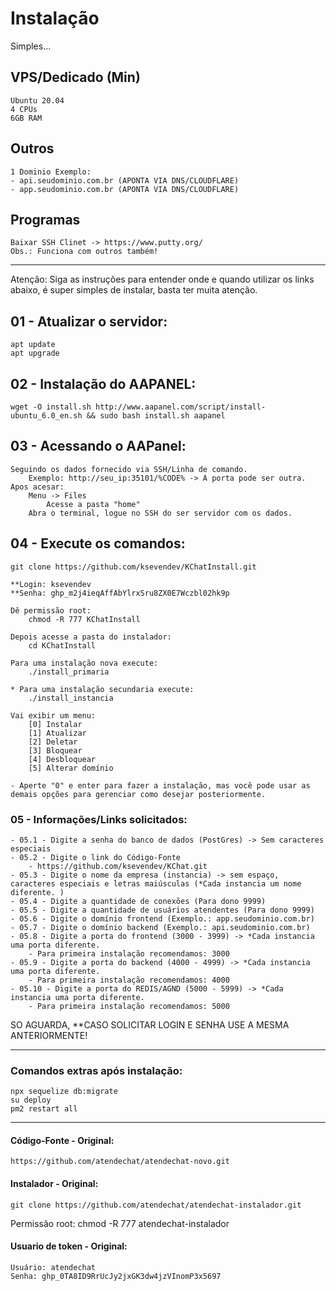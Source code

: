 # Instalação
Simples...

## VPS/Dedicado (Min)
    Ubuntu 20.04
    4 CPUs
    6GB RAM

## Outros
    1 Dominio Exemplo:
    - api.seudominio.com.br (APONTA VIA DNS/CLOUDFLARE)
    - app.seudominio.com.br (APONTA VIA DNS/CLOUDFLARE)

## Programas
    Baixar SSH Clinet -> https://www.putty.org/
    Obs.: Funciona com outros também!

--------


Atenção: Siga as instruções para entender onde e quando utilizar os links
abaixo, é super simples de instalar, basta ter muita atenção.


## 01 - Atualizar o servidor:
    apt update
    apt upgrade

## 02 - Instalação do AAPANEL:
    wget -O install.sh http://www.aapanel.com/script/install-ubuntu_6.0_en.sh && sudo bash install.sh aapanel

## 03 - Acessando o AAPanel:
    Seguindo os dados fornecido via SSH/Linha de comando.
        Exemplo: http://seu_ip:35101/%CODE% -> A porta pode ser outra.
    Apos acesar:
        Menu -> Files 
            Acesse a pasta "home"
        Abra o terminal, logue no SSH do ser servidor com os dados.

## 04 - Execute os comandos:
    
    git clone https://github.com/ksevendev/KChatInstall.git

    **Login: ksevendev
    **Senha: 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

    Dê permissão root: 
        chmod -R 777 KChatInstall

    Depois acesse a pasta do instalador:
        cd KChatInstall

    Para uma instalação nova execute:
        ./install_primaria
    
    * Para uma instalação secundaria execute:
        ./install_instancia

    Vai exibir um menu:
        [0] Instalar
        [1] Atualizar
        [2] Deletar
        [3] Bloquear
        [4] Desbloquear
        [5] Alterar domínio

    - Aperte "0" e enter para fazer a instalação, mas você pode usar as demais opções para gerenciar como desejar posteriormente.
    
### 05 - Informações/Links solicitados:

    - 05.1 - Digite a senha do banco de dados (PostGres) -> Sem caracteres especiais
    - 05.2 - Digite o link do Código-Fonte
        - https://github.com/ksevendev/KChat.git
    - 05.3 - Digite o nome da empresa (instancia) -> sem espaço, caracteres especiais e letras maiúsculas (*Cada instancia um nome diferente. )
    - 05.4 - Digite a quantidade de conexões (Para dono 9999)
    - 05.5 - Digite a quantidade de usuários atendentes (Para dono 9999)
    - 05.6 - Digite o domínio frontend (Exemplo.: app.seudominio.com.br)
    - 05.7 - Digite o domínio backend (Exemplo.: api.seudominio.com.br)
    - 05.8 - Digite a porta do frontend (3000 - 3999) -> *Cada instancia uma porta diferente. 
        - Para primeira instalação recomendamos: 3000
    - 05.9 - Digite a porta do backend (4000 - 4999) -> *Cada instancia uma porta diferente. 
        - Para primeira instalação recomendamos: 4000
    - 05.10 - Digite a porta do REDIS/AGND (5000 - 5999) -> *Cada instancia uma porta diferente. 
        - Para primeira instalação recomendamos: 5000

SO AGUARDA, **CASO SOLICITAR LOGIN E SENHA USE A MESMA ANTERIORMENTE!

-------------------------------------

### Comandos extras após instalação:
    npx sequelize db:migrate
    su deploy
    pm2 restart all

-------------------------------------

#### Código-Fonte - Original: 
    https://github.com/atendechat/atendechat-novo.git

#### Instalador - Original: 
    git clone https://github.com/atendechat/atendechat-instalador.git
Permissão root: chmod -R 777 atendechat-instalador

#### Usuario de token - Original:
    Usuário: atendechat
    Senha: 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
    
    